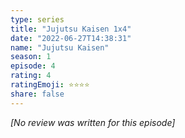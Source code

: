 ```yaml
---
type: series
title: "Jujutsu Kaisen 1x4"
date: "2022-06-27T14:38:31"
name: "Jujutsu Kaisen"
season: 1
episode: 4
rating: 4
ratingEmoji: ⭐️⭐️⭐️⭐️
share: false
---
```


*[No review was written for this episode]*
